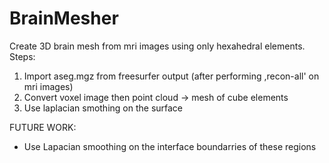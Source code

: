 # BrainMesher
Create 3D brain mesh from mri images using only hexahedral elements.
Steps:
1. Import aseg.mgz from freesurfer output (after performing ,recon-all' on mri images)
2. Convert voxel image then point cloud -> mesh of cube elements
3. Use laplacian smothing on the surface

FUTURE WORK: 
- Use Lapacian smoothing on the interface boundarries of these regions
